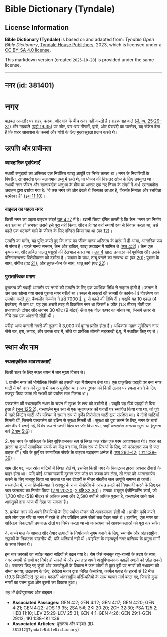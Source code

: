 # Bible Dictionary (Tyndale)

## License Information

**Bible Dictionary (Tyndale)** is based on and adapted from: _Tyndale Open Bible Dictionary_, [Tyndale House Publishers](https://tyndaleopenresources.com/), 2023, which is licensed under a [CC BY-SA 4.0 license](https://creativecommons.org/licenses/by-sa/4.0/legalcode.en).

This markdown version (created `2025-10-20`) is provided under the same license.



--------------------------------

## नगर (id: 381401)

नगर
===

बाइबल आमतौर पर शहर, कस्बा, और गांव के बीच अंतर नहीं करती है। शहरपनाह वाले ([लै. व्य. 25:29–31](https://ref.ly/Lev25:29-Lev25:31)) और गढ़वाले ([यहो 19:35](https://ref.ly/Josh19:35)) पर जोर, बार\-बार मीनारों, द्वारों, और घेराबंदी का उल्लेख, यह संकेत देता है कि शहर आसपास के कस्बों और गांवों के लिए मुख्य सुरक्षा प्रदान करते थे।

उत्पत्ति और प्राचीनता
---------------------

### व्यावहारिक पूर्वापेक्षाएँ

स्थायी समुदायों का अस्तित्व एक नियंत्रित खाद्य आपूर्ति पर निर्भर करता था। नगर के निवासियों के विपरीत, खानाबदोश एक चलायमान तम्बू में रहते थे, जो भोजन की निरन्तर खोज के लिए उपयुक्त था। स्थायी नगर जीवन और खानाबदोश अनुभव के बीच का अन्तर एक नए नियम के संदर्भ में अर्ध\-खानाबदोश अब्राहम द्वारा दर्शाया गया है: "वे उस नगर की ओर देखते थे जिसका आधार है, जिसके निर्माता और रचयिता परमेश्वर हैं" ([इब्रा 11:10](https://ref.ly/Heb11:10))।

### बाइबल का पहला नगर

किसी नगर का पहला बाइबल संदर्भ [उत 4:17](https://ref.ly/Gen4:17) में है। इब्रानी क्रिया इंगित करती है कि कैन “नगर का निर्माण कर रहा था।” संभवतः उसने इसे पूरा नहीं किया, और न ही वह वहां स्थायी रूप से निवास करता था; उसे पहले एक भटकने वाले के जीवन के लिए दण्डित किया गया था (पद [12](https://ref.ly/Gen4:12))।

उत्पत्ति का वर्णन, यह पुष्टि करते हुए कि नगर का जीवन मानव अस्तित्व के प्रारंभ में ही आया, आन्तरिक रूप से संगत है। पहले मानव सन्तान, कैन और हाबिल, खाद्य उत्पादन में शामिल थे ([उत 4:2](https://ref.ly/Gen4:2))। कैन एक कृषक था, और हाबिल पालतू पशुओं की देखभाल करता था। [उत 4](https://ref.ly/Gen4:1-Gen4:26) खाद्य उत्पादन की पूर्वापेक्षा और उसके परिणामस्वरूप विशेषीकरण को दर्शाता है। याबाल के साथ, तम्बू बनाने का सम्बन्ध था (पद [20](https://ref.ly/Gen4:20)); यूबाल के साथ, संगीत (पद [21](https://ref.ly/Gen4:21)); और तुबल\-कैन के साथ, धातु कार्य (पद [22](https://ref.ly/Gen4:22))।

### पुरातात्त्विक प्रमाण

पुरातत्व की गवाही आमतौर पर नगरों की उत्पत्ति के लिए एक प्रारंभिक तिथि से सहमत होती है। कनान में अब तक खोजा गया सबसे पुराना नगर यरीहो था। स्थल से लकड़ी की सामग्री के कार्बन\-14 विश्लेषण का उपयोग करते हुए, कैथलीन केन्योन ने इसे 7000 ई. पू. से पहले की तिथि दी। यद्यपि यह 10 एकड़ (4 हेक्टेयर) से कम था, यह एक अच्छी तरह से विकसित नगर था जिसमें 6 फीट (1\.8 मीटर) मोटी एक प्रभावशाली दीवार और लगभग 30 फीट (9 मीटर) ऊँचा एक गोल पत्थर का मीनार था, जिसमें ऊपर से नीचे तक एक अंदरूनी सीढ़ी थी।

यरीहो अन्य कनानी नगरों की तुलना में 3,000 वर्ष पुराना प्रतीत होता है। अधिकांश महान सुमेरियन नगर जैसे उर, इश, लगाह, और उरुक बाद में, चौथे या प्रारंभिक तीसरी सहस्राब्दी ई.पू. में स्थापित किए गए थे।

स्थान और नाम
------------

### स्थलाकृतिक आवश्यकताएँ

किसी शहर के लिए स्थल चयन में चार मुख्य विचार थे।

1\. प्राचीन नगर की भौगोलिक स्थिति को इसकी रक्षा में योगदान देना था। एक प्राकृतिक पहाड़ी पर बना नगर घाटी में बने नगर की तुलना में कम असुरक्षित था। अगर दुश्मन को किसी ढलान पर हमला करने के लिए मजबूर किया जाता तो रक्षकों को पर्याप्त लाभ मिलता था।

यरूशलेम की स्थलाकृति स्थल के चयन में सुरक्षा के तत्व को दर्शाती है। यद्यपि यह ऊँचे पहाड़ों से घिरा हुआ है ([भज 125:2](https://ref.ly/Ps125:2)), यरूशलेम मूल रूप से एक चूना पत्थर की पहाड़ी पर स्थापित किया गया था, जो पूर्व में गहरे किद्रोन घाटी और पश्चिम में समान रूप से दुर्जेय तिरोपोएन घाटी द्वारा संरक्षित था। ये दोनों घाटियाँ मिलती थीं, जिससे यरूशलेम को दक्षिण से सुरक्षा मिलती थी। सुरक्षा को पूरा करने के लिए, नगर के चारों ओर दीवारें बनाई गईं, विशेष रूप से उत्तरी दिशा पर जोर दिया गया, जहाँ यरूशलेम अन्यथा खुला था (तुलना करें [2 शमू 5:6](https://ref.ly/2Sam5:6))।

2\. एक नगर के अस्तित्व के लिए सुविधाजनक रूप से स्थित जल स्रोत एक परम आवश्यकता थी। शहर का झरना या कुआँ सामाजिक संपर्क का केंद्र बन गया, विशेष रूप से स्त्रिओं के लिए, जो परंपरागत रूप से जल वाहक थीं। गाँव के कुएँ पर सामाजिक संपर्क के बाइबल उदाहरण अनेक हैं ([उत 29:1–12](https://ref.ly/Gen29:1-Gen29:12); [1 रा 1:38–39](https://ref.ly/1Kgs1:38-1Kgs1:39))।

आम तौर पर, जल स्रोत घाटियों में स्थित होते थे, इसलिए किसी नगर के निकटतम झरना अक्सर दीवारों के बाहर होता था। यदि कोई आक्रमणकारी दुश्मन जल स्रोत पर कब्जा कर लेता, तो नगर को आत्मसमर्पण करने के लिए मजबूर किया जा सकता था जब दीवारों के भीतर संग्रहीत जल आपूर्ति समाप्त हो जाती। यरूशलेम में, राजा हिजकिय्याह ने अश्शूर के राजा सेनहेरीब के आसन्न हमले को निष्प्रभावी करने के लिए एक जल जलाशय का निर्माण किया ([2 रा 20:20](https://ref.ly/2Kgs20:20); [2 इति 32:30](https://ref.ly/2Chr32:30))। उनका अद्भुत इंजीनियरिंग कार्य, जो 1,700 फीट (518 मीटर) से अधिक लम्बा और 2,500 वर्षों से अधिक पुराना है, यरूशलेम आने वाले आगंतुकों द्वारा आज भी देखा जा सकता है।

3\. प्रत्येक नगर को अपने निवासियों के लिए पर्याप्त भोजन की आवश्यकता होती थी। प्राचीन कृषि करने वाले लोग एक गाँव या नगर में रहते थे और प्रतिदिन अपने खेतों तक पैदल जाते थे। इसलिए, एक नगर का अस्तित्व निकटवर्ती उपजाऊ खेतों पर निर्भर करता था जो जनसंख्या की आवश्यकताओं को पूरा कर सकें।

4\. कच्चे माल के आयात और तैयार उत्पादों के निर्यात को सुगम बनाने के लिए, स्थानीय और अंतरराष्ट्रीय सड़कों के निकटता वांछनीय थी, यदि अनिवार्य नहीं थी। बाइबिल के महत्वपूर्ण नगर वाणिज्य के प्रमुख मार्गों के साथ स्थित थे।

इन चार कारकों का सापेक्ष महत्व सदियों से बदल गया है। रोम जैसे मजबूत राष्ट्र\-राज्यों के उदय के साथ, नगर स्थायी सेनाओं पर निर्भर हो सकते थे और इस तरह अपने असुविधाजनक पहाड़ी स्थलों को छोड़ सकते थे। प्लास्टर किए गए कुंडों और जलसेतुओं के विकास ने जल स्रोतों से कुछ दूरी पर नगरों की स्थापना को संभव बनाया; उदाहरण के लिए, हेरोदेस महान द्वारा निर्मित कैसरिया, कार्मेल पहाड़ के झरनों से 12 मील (19\.3 किलोमीटर) दूर था। बदलती अंतरराष्ट्रीय परिस्थितियों के साथ व्यापार मार्ग बदल गए, जिससे कुछ नगरों का पतन हुआ और दूसरों का विकास हुआ।

*यह भी देखें* पुरातत्व और बाइबल।

* **Associated Passages:** GEN 4:2; GEN 4:12; GEN 4:17; GEN 4:20; GEN 4:21; GEN 4:22; JOS 19:35; 2SA 5:6; 2KI 20:20; 2CH 32:30; PSA 125:2; HEB 11:10; LEV 25:29–LEV 25:31; GEN 4:1–GEN 4:26; GEN 29:1–GEN 29:12; 1KI 1:38–1KI 1:39
* **Associated Articles:** पुरातत्व और बाइबल (ID: `381312@TyndaleBibleDictionary`)

